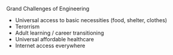 Grand Challenges of Engineering

- Universal access to basic necessities (food, shelter, clothes)
- Terorrism
- Adult learning / career transitioning
- Universal affordable healthcare
- Internet access everywhere